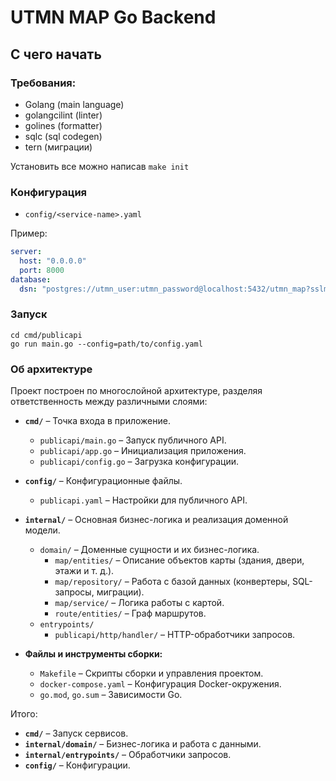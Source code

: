 # UTMN MAP Go Backend

## С чего начать

### Требования:

- Golang (main language)
- golangcilint (linter)
- golines (formatter)
- sqlc (sql codegen)
- tern (миграции)

Установить все можно написав `make init`

### Конфигурация

- `config/<service-name>.yaml`

Пример:

```yaml
server:
  host: "0.0.0.0"
  port: 8000
database:
  dsn: "postgres://utmn_user:utmn_password@localhost:5432/utmn_map?sslmode=disable"
```

### Запуск

```
cd cmd/publicapi
go run main.go --config=path/to/config.yaml
```

### Об архитектуре

Проект построен по многослойной архитектуре, разделяя ответственность между различными слоями:

- **`cmd/`** – Точка входа в приложение.

  - `publicapi/main.go` – Запуск публичного API.
  - `publicapi/app.go` – Инициализация приложения.
  - `publicapi/config.go` – Загрузка конфигурации.

- **`config/`** – Конфигурационные файлы.

  - `publicapi.yaml` – Настройки для публичного API.

- **`internal/`** – Основная бизнес-логика и реализация доменной модели.

  - `domain/` – Доменные сущности и их бизнес-логика.
    - `map/entities/` – Описание объектов карты (здания, двери, этажи и т. д.).
    - `map/repository/` – Работа с базой данных (конвертеры, SQL-запросы, миграции).
    - `map/service/` – Логика работы с картой.
    - `route/entities/` – Граф маршрутов.
  - `entrypoints/`
    - `publicapi/http/handler/` – HTTP-обработчики запросов.

- **Файлы и инструменты сборки:**
  - `Makefile` – Скрипты сборки и управления проектом.
  - `docker-compose.yaml` – Конфигурация Docker-окружения.
  - `go.mod`, `go.sum` – Зависимости Go.

Итого:

- **`cmd/`** – Запуск сервисов.
- **`internal/domain/`** – Бизнес-логика и работа с данными.
- **`internal/entrypoints/`** – Обработчики запросов.
- **`config/`** – Конфигурации.
